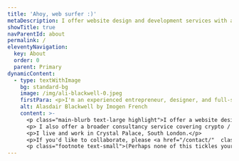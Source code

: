 ```yaml
---
title: 'Ahoy, web surfer :)'
metaDescription: I offer website design and development services with a focus on usability, accessibility and privacy.
showTitle: true
navParentId: about
permalink: /
eleventyNavigation:
  key: About
  order: 0
  parent: Primary
dynamicContent:
  - type: textWithImage
    bg: standard-bg
    image: /img/ali-blackwell-0.jpeg
    firstPara: <p>I'm an experienced entrepreneur, designer, and full-stack developer. This year I'm doing <a href="/projects/" class="custom-underline inline">oodles of doodles</a>, plots and lots of potting, and <a href="/energy/" class="custom-underline inline">trying something blue</a>.</p>
    alt: Alasdair Blackwell by Imogen French
    content: >-
      <p class="main-blurb text-large highlight">I offer a website design and development service with a focus on usability, accessibility and privacy.</p>
      <p> I also offer a broader consultancy service covering crypto / socioeconomics, ethics, artificial intelligence and everything in between.</p>
      <p>I live and work in Crystal Palace, South London.</p>
      <p>If you'd like to collaborate, please <a href="/contact/"  class="custom-underline">contact me</a>.</p> 
      <p class="footnote text-small">(Perhaps none of this tickles your knickers? How about <a href="/privacy">the world's first privacy policy written entirely in Haiku??!</a>)</span></p>
---
```

